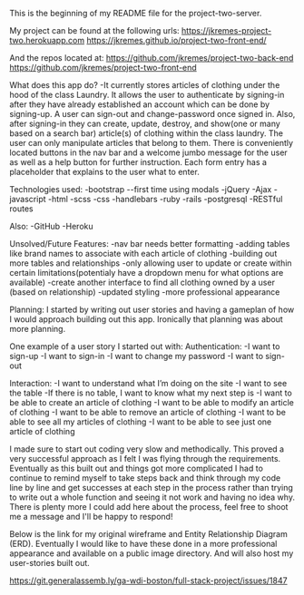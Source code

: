 This is the beginning of my README file for the project-two-server.

My project can be found at the following urls:
https://jkremes-project-two.herokuapp.com
https://jkremes.github.io/project-two-front-end/

And the repos located at:
https://github.com/jkremes/project-two-back-end
https://github.com/jkremes/project-two-front-end

What does this app do?
-It currently stores articles of clothing under the hood of the class Laundry. It allows the user to authenticate by signing-in after they have already established an account which can be done by signing-up. A user can sign-out and change-password once signed in. Also, after signing-in they can create, update, destroy, and show(one or many based on a search bar) article(s) of clothing within the class laundry. The user can only manipulate articles that belong to them. There is conveniently located buttons in the nav bar and a welcome jumbo message for the user as well as a help button for further instruction. Each form entry has a placeholder that explains to the user what to enter.

Technologies used:
-bootstrap
  --first time using modals
-jQuery
-Ajax
-javascript
-html
-scss
-css
-handlebars
-ruby
-rails
-postgresql
-RESTful routes

Also:
-GitHub
-Heroku

Unsolved/Future Features:
-nav bar needs better formatting
-adding tables like brand names to associate with each article of clothing
-building out more tables and relationships
-only allowing user to update or create within certain limitations(potentialy have a dropdown menu for what options are available)
-create another interface to find all clothing owned by a user (based on relationship)
-updated styling
-more professional appearance

Planning:
I started by writing out user stories and having a gameplan of how I would approach building out this app. Ironically that planning was about more planning.

One example of a user story I started out with:
Authentication:
-I want to sign-up
-I want to sign-in
-I want to change my password
-I want to sign-out

Interaction:
-I want to understand what I’m doing on the site
-I want to see the table
-If there is no table, I want to know what my next step is
-I want to be able to create an article of clothing
-I want to be able to modify an article of clothing
-I want to be able to remove an article of clothing
-I want to be able to see all my articles of clothing
-I want to be able to see just one article of clothing

I made sure to start out coding very slow and methodically. This proved a very successful approach as I felt I was flying through the requirements. Eventually as this built out and things got more complicated I had to continue to remind myself to take steps back and think through my code line by line and get successes at each step in the process rather than trying to write out a whole function and seeing it not work and having no idea why. There is plenty more I could add here about the process, feel free to shoot me a message and I'll be happy to respond!

Below is the link for my original wireframe and Entity Relationship Diagram (ERD). Eventually I would like to have these done in a more professional appearance and available on a public image directory. And will also host my user-stories built out.

https://git.generalassemb.ly/ga-wdi-boston/full-stack-project/issues/1847
